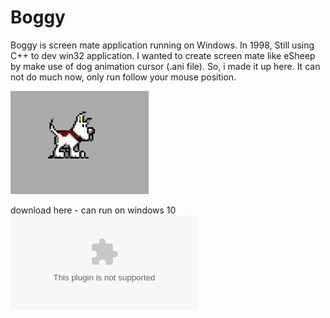 # Boggy
Boggy is screen mate application running on Windows. In 1998, Still using C++ to dev win32 application. I wanted to create screen mate like eSheep by make use of dog animation cursor (.ani file). So, i made it up here. It can not do much now, only run follow your mouse position. 

![alt text](https://raw.githubusercontent.com/kasamsun/boggy/master/assets/boggy1.png "boggy1")

download here - can run on windows 10 
![boggy-1.0.0.zip](https://raw.githubusercontent.com/kasamsun/boggy/master/assets/boggy-1.0.0.zip "boggy-1.0.0.zip")


